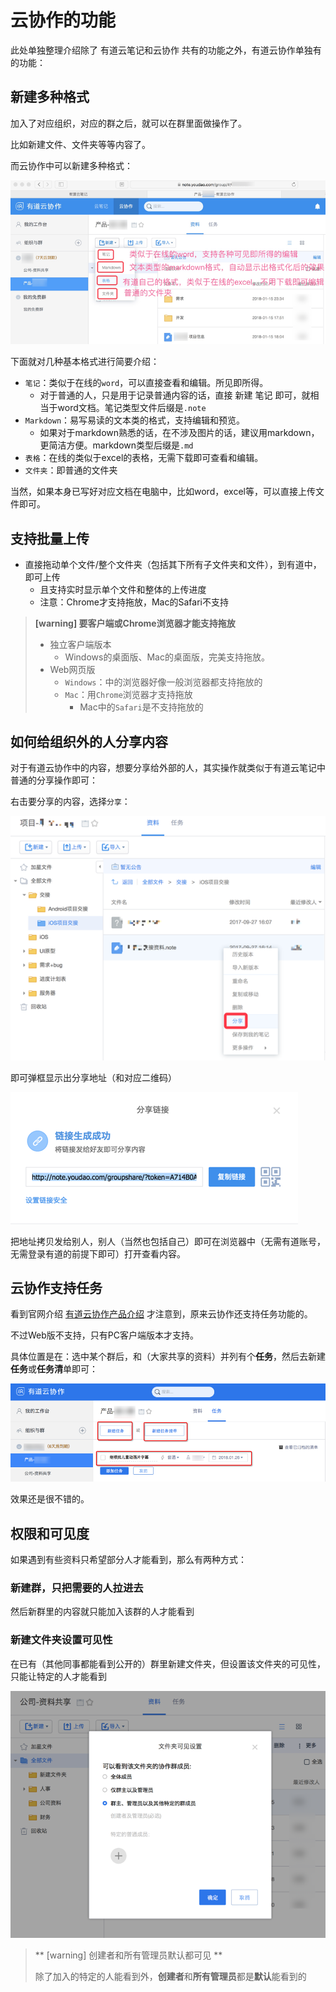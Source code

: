 # 云协作的功能

此处单独整理介绍除了 有道云笔记和云协作 共有的功能之外，有道云协作单独有的功能：

## 新建多种格式
加入了对应组织，对应的群之后，就可以在群里面做操作了。

比如新建文件、文件夹等等内容了。

而云协作中可以新建多种格式：

![云协作中新建](../assets/img/cooperation_new_multi_format.png)

下面就对几种基本格式进行简要介绍：
* `笔记`：类似于在线的`word`，可以直接查看和编辑。所见即所得。
    * 对于普通的人，只是用于记录普通内容的话，直接 新建 笔记 即可，就相当于word文档。笔记类型文件后缀是`.note`
* `Markdown`：易写易读的文本类的格式，支持编辑和预览。
    * 如果对于markdown熟悉的话，在不涉及图片的话，建议用markdown，更简洁方便。markdown类型后缀是`.md`
* `表格`：在线的类似于excel的表格，无需下载即可查看和编辑。
* `文件夹`：即普通的文件夹

当然，如果本身已写好对应文档在电脑中，比如word，excel等，可以直接上传文件即可。

## 支持批量上传
* 直接拖动单个文件/整个文件夹（包括其下所有子文件夹和文件），到有道中，即可上传
    * 且支持实时显示单个文件和整体的上传进度
    * 注意：Chrome才支持拖放，Mac的Safari不支持

> **[warning] 要客户端或Chrome浏览器才能支持拖放**
> * 独立客户端版本
>   * Windows的桌面版、Mac的桌面版，完美支持拖放。
> * Web网页版
>   * `Windows`：中的浏览器好像一般浏览器都支持拖放的
>   * `Mac`：用`Chrome`浏览器才支持拖放
>       * Mac中的`Safari`是不支持拖放的

## 如何给组织外的人分享内容
对于有道云协作中的内容，想要分享给外部的人，其实操作就类似于有道云笔记中普通的分享操作即可：

右击要分享的内容，选择`分享`：

![云协作分享内容](../assets/img/cooperation_share_to_outside.png)

即可弹框显示出分享地址（和对应二维码）

![云协作内容分享链接](../assets/img/cooperation_file_share_link.png)

把地址拷贝发给别人，别人（当然也包括自己）即可在浏览器中（无需有道账号，无需登录有道的前提下即可）打开查看内容。

## 云协作支持任务
看到官网介绍 [有道云协作产品介绍](https://note.youdao.com/share/?token=ED1A3B41E9ED460CB5B11B47840D7076&gid=51708775&simple=true#/) 才注意到，原来云协作还支持任务功能的。

不过Web版不支持，只有PC客户端版本才支持。

具体位置是在：选中某个群后，和（大家共享的资料）并列有个**任务**，然后去新建**任务**或**任务清**单即可：

![有道云协作新建任务](../assets/img/cooperation_new_task.png)

效果还是很不错的。

## 权限和可见度

如果遇到有些资料只希望部分人才能看到，那么有两种方式：

### 新建群，只把需要的人拉进去
然后新群里的内容就只能加入该群的人才能看到

### 新建文件夹设置可见性
在已有（其他同事都能看到公开的）群里新建文件夹，但设置该文件夹的可见性，只能让特定的人才能看到

![云协作文件夹设置可见性](../assets/img/cooperation_folder_visible_config.png)

> ** [warning] 创建者和所有管理员默认都可见 **
>
> 除了加入的特定的人能看到外，**创建者**和**所有管理员**都是**默认**能看到的
